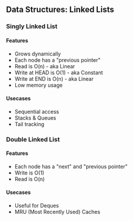 ## Data Structures: Linked Lists

### Singly Linked List

#### Features
- Grows dynamically
- Each node has a "previous pointer"
- Read is O(n) - aka Linear
- Write at HEAD is O(1) - aka Constant
- Write at END is O(n) - aka Linear
- Low memory usage

#### Usecases
  - Sequential access
  - Stacks & Queues
  - Tail tracking

### Double Linked List

#### Features
- Each node has a "next" and "previous pointer"
- Write is O(1)
- Read is O(n)

#### Usecases
- Useful for Deques
- MRU (Most Recently Used) Caches

